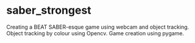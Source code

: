 # saber_strongest

Creating a BEAT SABER-esque game using webcam and object tracking.
Object tracking by colour using Opencv.
Game creation using pygame.
